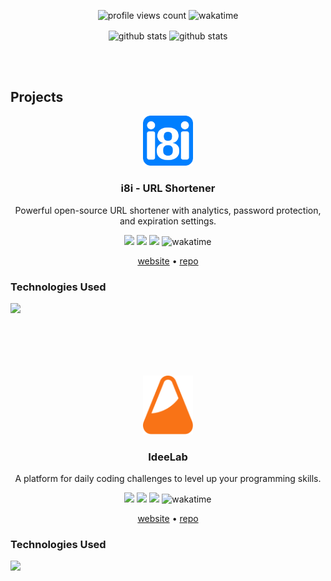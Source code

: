 <p align="center">
  <img src="https://komarev.com/ghpvc/?username=An4s0&style=flat&abbreviated=true&color=6E3BF3" alt="profile views count" />
  <img src="https://wakatime.com/badge/user/c37fea69-8c86-4205-9209-c2aa69dcb0ab.svg?style=flat&color=6e3bf3" alt="wakatime" />
</p>
<p align="center">
  <img align="center" src="https://github-readme-stats.vercel.app/api?username=An4s0&show_icons=true&theme=transparent&ring_color=6e3bf3&title_color=6e3bf3&text_color=ffffff&icon_color=6e3bf3&hide_border=true" alt="github stats" />
  <img align="center" src="https://github-readme-stats.vercel.app/api/top-langs?username=An4s0&layout=compact&show_icons=true&theme=transparent&include_all_commits=true&ring_color=6e3bf3&title_color=6e3bf3&text_color=ffffff&icon_color=6e3bf3&hide_border=true&&langs_count=20" alt="github stats" />
</p>
<br/><br/>

## Projects

<div align="center">
  <img src="https://raw.githubusercontent.com/An4s0/An4s0/a61baa646bdf544b7adac7b8952b8be6773bd1d3/images/i8i.svg" alt="Project Logo" width="80" />
	<h3>i8i - URL Shortener</h3>
	<p>Powerful open-source URL shortener with analytics, password protection, and expiration settings.</p>
</div>

<p align="center">
  <img src="https://img.shields.io/github/stars/An4s0/i8i?style=flat&logo=github&color=6e3bf3" />
  <img src="https://img.shields.io/github/forks/An4s0/i8i?style=flat&logo=github&color=6e3bf3" />
  <img src="https://img.shields.io/github/issues/An4s0/i8i?style=flat&logo=github&color=6e3bf3" />
  <img src="https://wakatime.com/badge/user/c37fea69-8c86-4205-9209-c2aa69dcb0ab/project/578812f2-6154-470f-b961-b7bb86277ea0.svg?style=flat&color=6e3bf3" alt="wakatime" />
</p>

<p align="center">
  <a href="https://i8i.pw">website</a> • 
  <a href="https://github.com/An4s0/i8i/">repo</a>
</p>

### Technologies Used

![](https://skillicons.dev/icons?i=nextjs,ts,tailwind,express,mongodb)

<br/><br/>
---
<div align="center">
  <img src="https://raw.githubusercontent.com/An4s0/An4s0/12eb079a5f2fac68ea78dae8d3e699176ae834f8/images/ideelab.svg" alt="Project Logo" width="80" />
	<h3>IdeeLab</h3>
	<p>A platform for daily coding challenges to level up your programming skills.</p>
</div>

<p align="center">
  <img src="https://img.shields.io/github/stars/An4s0/ideelab?style=flat&logo=github&color=6e3bf3" />
  <img src="https://img.shields.io/github/forks/An4s0/ideelab?style=flat&logo=github&color=6e3bf3" />
  <img src="https://img.shields.io/github/issues/An4s0/ideelab?style=flat&logo=github&color=6e3bf3" />
  <img src="https://wakatime.com/badge/user/c37fea69-8c86-4205-9209-c2aa69dcb0ab/project/c932e63f-507f-4a77-8b02-ad5b8b0c87a7.svg?style=flat&color=6e3bf3" alt="wakatime" />
</p>

<p align="center">
  <a href="https://example.com">website</a> • 
  <a href="https://github.com/An4s0/ideelab/">repo</a>
</p>

### Technologies Used

![](https://skillicons.dev/icons?i=nextjs,ts,tailwind,express,mongodb)

<br/><br/><br/>
